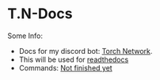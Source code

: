 # T.N-Docs
Some Info:
 - Docs for my discord bot: [Torch Network](https://v.ht/torchnetwork-BotInvite).
 - This will be used for [readthedocs](https://readthedocs.io)
 - Commands: [Not finished yet](https://example.com)
